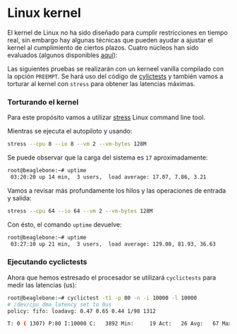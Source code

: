 # Linux kernel

El kernel de Linux no ha sido diseñado para cumplir restricciones en tiempo real, sin embargo hay algunas técnicas que pueden ayudar a ajustar el kernel al cumplimiento de ciertos plazos. Cuatro núcleos han sido evaluados (algunos disponibles [aquí](https://github.com/erlerobot/kernels/tree/master/bbb/3.8.13.x)):

Las siguientes pruebas se realizarán con un kerneel vanilla compilado con la opción `PREEMPT`. Se hará uso del código de [cylictests](https://rt.wiki.kernel.org/index.php/Cyclictest) y también vamos a torturar al kernel con `stress` para obtener las latencias máximas. 



### Torturando el kernel 

Para este propósito vamos a utilizar [stress](http://linux.die.net/man/1/stress) Linux command line tool.

Mientras se ejecuta el autopiloto y usando:
``` bash
stress --cpu 8 --io 8 --vm 2 --vm-bytes 128M
```

Se puede observar que la carga del sistema es `17` aproximadamente:
```bash
root@beaglebone:~# uptime
 03:20:20 up 14 min,  3 users,  load average: 17.07, 7.86, 3.21
```

Vamos a revisar más profundamente los hilos y las operaciones de entrada y salida:
```bash
stress --cpu 64 --io 64 --vm 2 --vm-bytes 128M
```
Con ésto, el comando `uptime` devuelve:
```bash
root@beaglebone:~# uptime
 03:27:10 up 21 min,  3 users,  load average: 129.08, 81.93, 36.63
```

### Ejecutando cyclictests
Ahora que hemos estresado el procesador se utilizará `cyclictests` para medir las latencias (us):
```bash
root@beaglebone:~# cyclictest -t1 -p 80 -n -i 10000 -l 10000
# /dev/cpu_dma_latency set to 0us
policy: fifo: loadavg: 0.47 0.65 0.44 1/98 1312           

T: 0 ( 1307) P:80 I:10000 C:   3892 Min:     19 Act:   26 Avg:   67 Max:   13743
```


